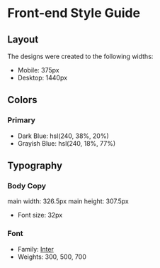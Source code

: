 # Front-end Style Guide

## Layout

The designs were created to the following widths:

- Mobile: 375px
- Desktop: 1440px

## Colors

### Primary

- Dark Blue: hsl(240, 38%, 20%)
- Grayish Blue: hsl(240, 18%, 77%)

## Typography

### Body Copy
main width: 326.5px
main height: 307.5px

- Font size: 32px

### Font

- Family: [Inter](https://fonts.google.com/specimen/Inter)
- Weights: 300, 500, 700